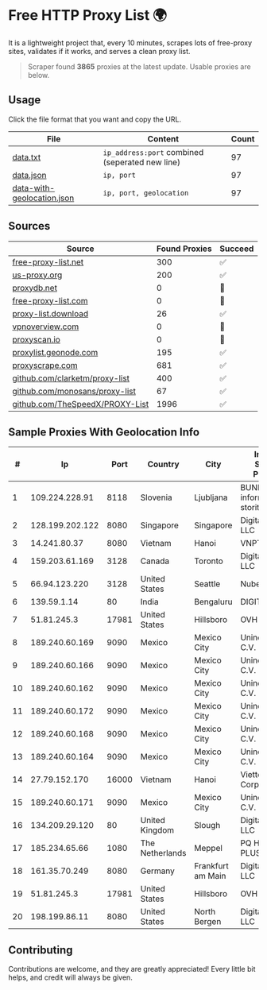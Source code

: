 
# Free HTTP Proxy List 🌍

It is a lightweight project that, every 10 minutes, scrapes lots of free-proxy sites, validates if it works, and serves a clean proxy list.


> Scraper found **3865** proxies at the latest update. Usable proxies are below.

## Usage

Click the file format that you want and copy the URL.


|File|Content|Count|
|----|-------|-----|
|[data.txt](https://raw.githubusercontent.com/themiralay/Proxy-List-World/master/data.txt)|`ip_address:port` combined (seperated new line)|97|
|[data.json](https://raw.githubusercontent.com/themiralay/Proxy-List-World/master/data.json)|`ip, port`|97|
|[data-with-geolocation.json](https://raw.githubusercontent.com/themiralay/Proxy-List-World/master/data-with-geolocation.json)|`ip, port, geolocation`|97|

## Sources

|Source|Found Proxies|Succeed|
|------|-------------|-------|
|[free-proxy-list.net](https://free-proxy-list.net)|300|✅|
|[us-proxy.org](https://www.us-proxy.org)|200|✅|
|[proxydb.net](http://proxydb.net)|0|🚫|
|[free-proxy-list.com](https://free-proxy-list.com/?page=&port=&type%5B%5D=http&type%5B%5D=https&up_time=0&search=Search)|0|🚫|
|[proxy-list.download](https://www.proxy-list.download/HTTP)|26|✅|
|[vpnoverview.com](https://vpnoverview.com/privacy/anonymous-browsing/free-proxy-servers)|0|🚫|
|[proxyscan.io](https://www.proxyscan.io)|0|🚫|
|[proxylist.geonode.com](https://proxylist.geonode.com/api/proxy-list?limit=300&page=1&sort_by=lastChecked&sort_type=desc&protocols=http,https)|195|✅|
|[proxyscrape.com](https://api.proxyscrape.com/v2/?request=displayproxies&protocol=http&timeout=10000&country=all&ssl=all&anonymity=all)|681|✅|
|[github.com/clarketm/proxy-list](https://raw.githubusercontent.com/clarketm/proxy-list/master/proxy-list-raw.txt)|400|✅|
|[github.com/monosans/proxy-list](https://raw.githubusercontent.com/monosans/proxy-list/main/proxies/http.txt)|67|✅|
|[github.com/TheSpeedX/PROXY-List](https://raw.githubusercontent.com/TheSpeedX/PROXY-List/master/http.txt)|1996|✅|


## Sample Proxies With Geolocation Info

|#|Ip|Port|Country|City|Internet Service Provider|
|-|--|----|-------|----|-------------------------|
|1|109.224.228.91|8118|Slovenia|Ljubljana|BUNNYWAY, informacijske storitve d.o.o.|
|2|128.199.202.122|8080|Singapore|Singapore|DigitalOcean, LLC|
|3|14.241.80.37|8080|Vietnam|Hanoi|VNPT|
|4|159.203.61.169|3128|Canada|Toronto|DigitalOcean, LLC|
|5|66.94.123.220|3128|United States|Seattle|Nubes, LLC|
|6|139.59.1.14|80|India|Bengaluru|DIGITALOCEAN|
|7|51.81.245.3|17981|United States|Hillsboro|OVH SAS|
|8|189.240.60.169|9090|Mexico|Mexico City|Uninet S.A. de C.V.|
|9|189.240.60.166|9090|Mexico|Mexico City|Uninet S.A. de C.V.|
|10|189.240.60.162|9090|Mexico|Mexico City|Uninet S.A. de C.V.|
|11|189.240.60.172|9090|Mexico|Mexico City|Uninet S.A. de C.V.|
|12|189.240.60.168|9090|Mexico|Mexico City|Uninet S.A. de C.V.|
|13|189.240.60.164|9090|Mexico|Mexico City|Uninet S.A. de C.V.|
|14|27.79.152.170|16000|Vietnam|Hanoi|Viettel Corporation|
|15|189.240.60.171|9090|Mexico|Mexico City|Uninet S.A. de C.V.|
|16|134.209.29.120|80|United Kingdom|Slough|DigitalOcean, LLC|
|17|185.234.65.66|1080|The Netherlands|Meppel|PQ HOSTING PLUS S.R.L.|
|18|161.35.70.249|8080|Germany|Frankfurt am Main|DigitalOcean, LLC|
|19|51.81.245.3|17981|United States|Hillsboro|OVH SAS|
|20|198.199.86.11|8080|United States|North Bergen|DigitalOcean, LLC|



## Contributing

Contributions are welcome, and they are greatly appreciated! Every
little bit helps, and credit will always be given.

